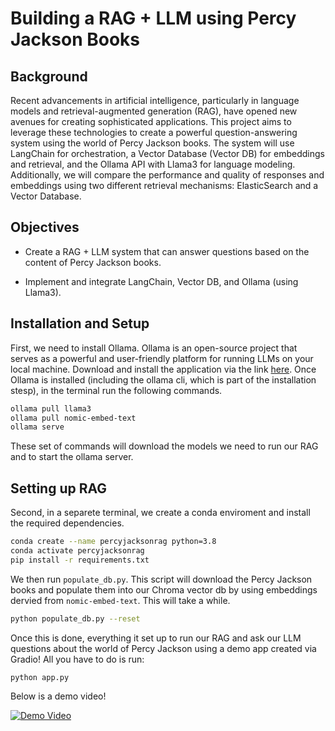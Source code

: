 # Building a RAG + LLM using Percy Jackson Books

## Background
Recent advancements in artificial intelligence, particularly in language models and retrieval-augmented generation (RAG), have opened new avenues for creating sophisticated applications. This project aims to leverage these technologies to create a powerful question-answering system using the world of Percy Jackson books. The system will use LangChain for orchestration, a Vector Database (Vector DB) for embeddings and retrieval, and the Ollama API with Llama3 for language modeling. Additionally, we will compare the performance and quality of responses and embeddings using two different retrieval mechanisms: ElasticSearch and a Vector Database.

## Objectives
- Create a RAG + LLM system that can answer questions based on the content of Percy Jackson books.

- Implement and integrate LangChain, Vector DB, and Ollama (using Llama3).


## Installation and Setup
First, we need to install Ollama. Ollama is an open-source project that serves as a powerful and user-friendly platform for running LLMs on your local machine. Download and install the application via the link [here](https://ollama.com/download). Once Ollama is installed (including the ollama cli, which is part of the installation stesp), in the terminal run the following commands.

```bash
ollama pull llama3
ollama pull nomic-embed-text
ollama serve
```

These set of commands will download the models we need to run our RAG and to start the ollama server.

## Setting up RAG
Second, in a separete terminal, we create a conda enviroment and install the required dependencies.
```bash
conda create --name percyjacksonrag python=3.8
conda activate percyjacksonrag
pip install -r requirements.txt
```

We then run `populate_db.py`. This script will download the Percy Jackson books and populate them into our Chroma vector db by using embeddings dervied from `nomic-embed-text`. This will take a while.

```bash
python populate_db.py --reset
```

Once this is done, everything it set up to run our RAG and ask our LLM questions about the world of Percy Jackson using a demo app created via Gradio! All you have to do is run:

```bash
python app.py
```

Below is a demo video! 

[![Demo Video](https://img.youtube.com/vi/d46U_W_QdF4/0.jpg)](https://www.youtube.com/watch?v=d46U_W_QdF4)